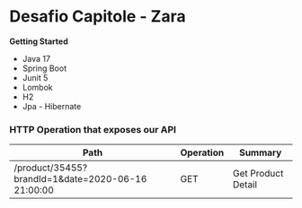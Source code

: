 # Desafio Capitole - Zara

**Getting Started**

* Java 17
* Spring Boot
* Junit 5
* Lombok
* H2
* Jpa - Hibernate

### HTTP Operation that exposes our API

| Path | Operation | Summary               |
| ------ | ------ |-----------------------|
|/product/35455?brandId=1&date=2020-06-16 21:00:00|GET| Get Product Detail |
